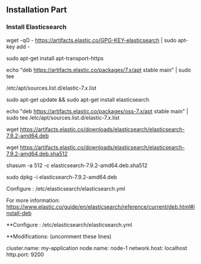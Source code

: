 ## Installation Part

### Install Elasticsearch

wget -qO - https://artifacts.elastic.co/GPG-KEY-elasticsearch | sudo apt-key add -

sudo apt-get install apt-transport-https

echo "deb https://artifacts.elastic.co/packages/7.x/apt stable main" | sudo tee 

/etc/apt/sources.list.d/elastic-7.x.list

sudo apt-get update && sudo apt-get install elasticsearch

echo "deb https://artifacts.elastic.co/packages/oss-7.x/apt stable main" | sudo tee /etc/apt/sources.list.d/elastic-7.x.list

wget https://artifacts.elastic.co/downloads/elasticsearch/elasticsearch-7.9.2-amd64.deb

wget https://artifacts.elastic.co/downloads/elasticsearch/elasticsearch-7.9.2-amd64.deb.sha512

shasum -a 512 -c elasticsearch-7.9.2-amd64.deb.sha512 

sudo dpkg -i elasticsearch-7.9.2-amd64.deb

Configure : /etc/elasticsearch/elasticsearch.yml

For more information: https://www.elastic.co/guide/en/elasticsearch/reference/current/deb.html#install-deb

**Configure : /etc/elasticsearch/elasticsearch.yml

**Modifications: (uncomment these lines)

cluster.name: my-application
node.name: node-1
network.host: localhost
http.port: 9200
